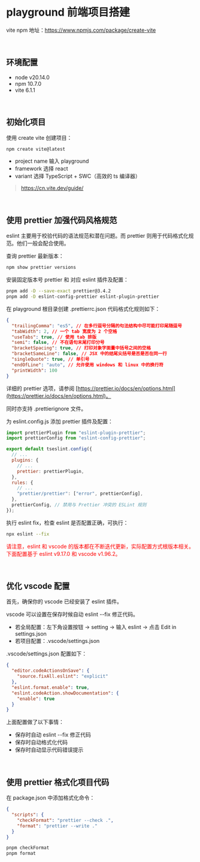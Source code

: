 # playground 前端项目搭建

vite npm 地址：https://www.npmjs.com/package/create-vite

<br>

## 环境配置

- node v20.14.0
- npm 10.7.0
- vite 6.1.1

<br>

## 初始化项目

使用 create vite 创建项目：

```bash
npm create vite@latest
```

- project name 输入 playground
- framework 选择 react
- variant 选择 TypeScript + SWC（高效的 ts 编译器）

> https://cn.vite.dev/guide/

<br>

## 使用 prettier 加强代码风格规范

eslint 主要用于校验代码的语法规范和潜在问题。而 prettier 则用于代码格式化规范。他们一般会配合使用。

查询 prettier 最新版本：

```bash
npm show prettier versions
```

安装固定版本号 prettier 和 对应 eslint 插件及配置：

```bash
pnpm add -D --save-exact prettier@3.4.2
pnpm add -D eslint-config-prettier eslint-plugin-prettier
```

在 playground 根目录创建 .prettierrc.json 代码格式化规则如下：

```json
{
  "trailingComma": "es5", // 在多行逗号分隔的句法结构中尽可能打印尾随逗号
  "tabWidth": 2, // 一个 tab 宽度为 2 个空格
  "useTabs": true, // 使用 tab 排版
  "semi": false, // 不在语句末尾打印分号
  "bracketSpacing": true, // 打印对象字面量中括号之间的空格
  "bracketSameLine": false, // JSX 中的结尾尖括号是否是否在同一行
  "singleQuote": true, // 单引号
  "endOfLine": "auto", // 允许使用 windows 和 linux 中的换行符
  "printWidth": 100
}
```

详细的 prettier 选项，请参阅 [https://prettier.io/docs/en/options.html](https://prettier.io/docs/en/options.html)。

同时亦支持 .prettierignore 文件。


为 eslint.config.js 添加 prettier 插件及配置：

```js
import prettierPlugin from "eslint-plugin-prettier";
import prettierConfig from "eslint-config-prettier";

export default tseslint.config({
  // ...
  plugins: {
    // ...
    prettier: prettierPlugin,
  },
  rules: {
    // ...
    "prettier/prettier": ["error", prettierConfig],
  },
  prettierConfig, // 禁用与 Prettier 冲突的 ESLint 规则
});
```

执行 eslint fix，检查 eslint 是否配置正确，可执行：

```bash
npx eslint --fix
```
<p style="color:red;">请注意，eslint 和 vscode 的版本都在不断迭代更新，实际配置方式根版本相关。下面配置基于 eslint v9.17.0 和 vscode v1.96.2。<p>
<br>

## 优化 vscode 配置

首先，确保你的 vscode 已经安装了 eslint 插件。

vscode 可以设置在保存时候自动 eslint --fix 修正代码。

- 若全局配置：左下角设置按钮 -> setting -> 输入 eslint -> 点击 Edit in settings.json
- 若项目配置：.vscode/settings.json

.vscode/settings.json 配置如下：

```json
{
  "editor.codeActionsOnSave": {
    "source.fixAll.eslint": "explicit"
  },
  "eslint.format.enable": true,
  "eslint.codeAction.showDocumentation": {
    "enable": true
  }
}
```

上面配置做了以下事情：

- 保存时自动 eslint --fix 修正代码
- 保存时自动格式化代码
- 保存时自动显示代码错误提示

<br>

## 使用 prettier 格式化项目代码

在 package.json 中添加格式化命令：

```json
{
  "scripts": {
    "checkFormat": "prettier --check .",
    "format": "prettier --write ."
  }
}
```

```bash
pnpm checkFormat
pnpm format
```
